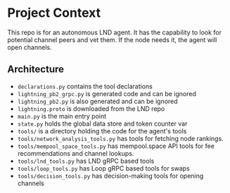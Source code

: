 # Project Context
This repo is for an autonomous LND agent. It has the capability to look for potential channel peers and vet them. If the node needs it, the agent will open channels.

## Architecture
- `declarations.py` contains the tool declarations
- `lightning_pb2_grpc.py` is generated code and can be ignored
- `lightning_pb2.py` is also generated and can be ignored
- `lightning.proto` is downloaded from the LND repo
- `main.py` is the main entry point
- `state.py` holds the global data store and token counter var
- `tools/` is a directory holding the code for the agent's tools
- `tools/network_analysis_tools.py` has tools for fetching node rankings.
- `tools/mempool_space_tools.py` has mempool.space API tools for fee recommendations and channel lookups.
- `tools/lnd_tools.py` has LND gRPC based tools
- `tools/loop_tools.py` has Loop gRPC based tools for swaps
- `tools/decision_tools.py` has decision-making tools for opening channels
